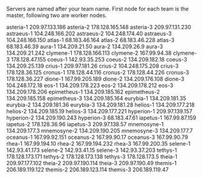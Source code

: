 Servers are named after your team name.
First node for each team is the master, following two are worker nodes.

asteria-1 209.97.133.186
asteria-2 178.128.165.148
asteria-3 209.97.131.230
astraeus-1 104.248.166.202
astraeus-2 104.248.174.40
astraeus-3 104.248.166.150
atlas-1 68.183.46.164
atlas-2 68.183.46.228
atlas-3 68.183.46.39
aura-1 134.209.21.50
aura-2 134.209.26.9
aura-3 134.209.21.242
clymene-1 178.128.166.113
clymene-2 167.99.94.38
clymene-3 178.128.47.155
coeus-1 142.93.35.253
coeus-2 134.209.182.18
coeus-3 134.209.25.139
crius-1 209.97.181.26
crius-2 104.248.175.208
crius-3 178.128.36.125
cronus-1 178.128.44.116
cronus-2 178.128.44.226
cronus-3 178.128.36.227
dione-1 167.99.205.189
dione-2 134.209.176.108
dione-3 104.248.172.18
eos-1 134.209.178.223
eos-2 134.209.178.212
eos-3 134.209.178.206
epimetheus-1 134.209.185.162
epimetheus-2 134.209.185.158
epimetheus-3 134.209.185.164
eurybia-1 134.209.181.35
eurybia-2 134.209.181.36
eurybia-3 134.209.181.28
helios-1 134.209.177.218
helios-2 134.209.185.19
helios-3 134.209.177.221
hyperion-1 209.97.139.157
hyperion-2 134.209.190.243
hyperion-3 68.183.47.61
iapetus-1 167.99.87.159
iapetus-2 178.128.36.96
iapetus-3 209.97.138.57
mnemosyne-1 134.209.177.3
mnemosyne-2 134.209.190.205
mnemosyne-3 134.209.177.7
oceanus-1 167.99.92.151
oceanus-2 167.99.90.17
oceanus-3 167.99.90.79
rhea-1 167.99.194.10
rhea-2 167.99.194.232
rhea-3 167.99.200.35
selene-1 142.93.41.173
selene-2 142.93.41.15
selene-3 142.93.37.203
tethys-1 178.128.173.171
tethys-2 178.128.173.138
tethys-3 178.128.173.5
theia-1 209.97.177.102
theia-2 209.97.190.114
theia-3 209.97.190.49
themis-1 206.189.119.122
themis-2 206.189.123.114
themis-3 206.189.119.47
